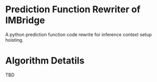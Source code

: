 # Prediction Function Rewriter of IMBridge
A python prediction function code rewrite for inference context setup hoisting.

# Algorithm Detatils
TBD